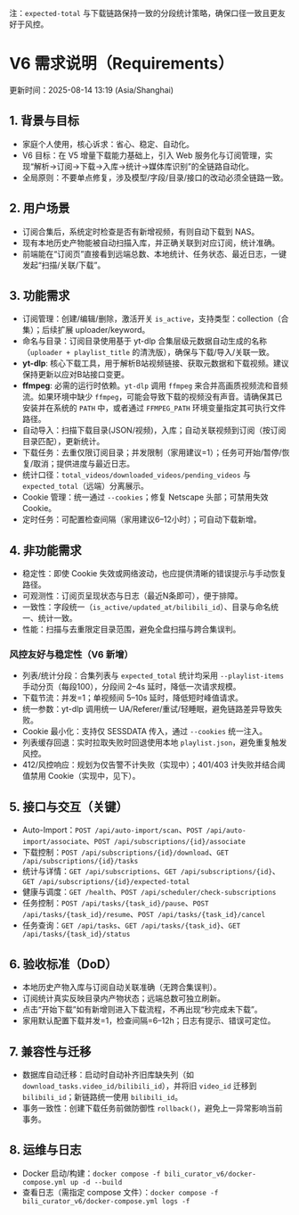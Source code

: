
注：`expected-total` 与下载链路保持一致的分段统计策略，确保口径一致且更友好于风控。
# V6 需求说明（Requirements）

更新时间：2025-08-14 13:19 (Asia/Shanghai)

## 1. 背景与目标
- 家庭个人使用，核心诉求：省心、稳定、自动化。
- V6 目标：在 V5 增量下载能力基础上，引入 Web 服务化与订阅管理，实现“解析→订阅→下载→入库→统计→媒体库识别”的全链路自动化。
- 全局原则：不要单点修复，涉及模型/字段/目录/接口的改动必须全链路一致。

## 2. 用户场景
- 订阅合集后，系统定时检查是否有新增视频，有则自动下载到 NAS。
- 现有本地历史产物能被自动扫描入库，并正确关联到对应订阅，统计准确。
- 前端能在“订阅页”直接看到远端总数、本地统计、任务状态、最近日志，一键发起“扫描/关联/下载”。

## 3. 功能需求
- 订阅管理：创建/编辑/删除，激活开关 `is_active`，支持类型：collection（合集）；后续扩展 uploader/keyword。
- 命名与目录：订阅目录使用基于 yt-dlp 合集层级元数据自动生成的名称（`uploader + playlist_title` 的清洗版），确保与下载/导入/关联一致。
- **yt-dlp**: 核心下载工具，用于解析B站视频链接、获取元数据和下载视频。建议保持更新以应对B站接口变更。
- **ffmpeg**: 必需的运行时依赖。`yt-dlp` 调用 `ffmpeg` 来合并高画质视频流和音频流。如果环境中缺少 `ffmpeg`，可能会导致下载的视频没有声音。请确保其已安装并在系统的 `PATH` 中，或者通过 `FFMPEG_PATH` 环境变量指定其可执行文件路径。
- 自动导入：扫描下载目录(JSON/视频)，入库；自动关联视频到订阅（按订阅目录匹配），更新统计。
- 下载任务：去重仅限订阅目录；并发限制（家用建议=1）；任务可开始/暂停/恢复/取消；提供进度与最近日志。
- 统计口径：`total_videos/downloaded_videos/pending_videos` 与 `expected_total`（远端）分离展示。
- Cookie 管理：统一通过 `--cookies`；修复 Netscape 头部；可禁用失效 Cookie。
- 定时任务：可配置检查间隔（家用建议6–12小时）；可自动下载新增。

## 4. 非功能需求
- 稳定性：即使 Cookie 失效或网络波动，也应提供清晰的错误提示与手动恢复路径。
- 可观测性：订阅页呈现状态与日志（最近N条即可），便于排障。
- 一致性：字段统一（`is_active/updated_at/bilibili_id`）、目录与命名统一、统计一致。
- 性能：扫描与去重限定目录范围，避免全盘扫描与跨合集误判。

### 风控友好与稳定性（V6 新增）
- 列表/统计分段：合集列表与 `expected_total` 统计均采用 `--playlist-items` 手动分页（每段100），分段间 2–4s 延时，降低一次请求规模。
- 下载节流：并发=1；单视频间 5–10s 延时，降低短时峰值请求。
- 统一参数：yt-dlp 调用统一 UA/Referer/重试/轻睡眠，避免链路差异导致失败。
- Cookie 最小化：支持仅 SESSDATA 传入，通过 `--cookies` 统一注入。
- 列表缓存回退：实时拉取失败时回退使用本地 `playlist.json`，避免重复触发风控。
- 412/风控响应：规划为仅告警不计失败（实现中）；401/403 计失败并结合阈值禁用 Cookie（实现中，见下）。

## 5. 接口与交互（关键）
- Auto-Import：`POST /api/auto-import/scan`、`POST /api/auto-import/associate`、`POST /api/subscriptions/{id}/associate`
- 下载控制：`POST /api/subscriptions/{id}/download`、`GET /api/subscriptions/{id}/tasks`
- 统计与详情：`GET /api/subscriptions`、`GET /api/subscriptions/{id}`、`GET /api/subscriptions/{id}/expected-total`
- 健康与调度：`GET /health`、`POST /api/scheduler/check-subscriptions`
- 任务控制：`POST /api/tasks/{task_id}/pause`、`POST /api/tasks/{task_id}/resume`、`POST /api/tasks/{task_id}/cancel`
- 任务查询：`GET /api/tasks`、`GET /api/tasks/{task_id}`、`GET /api/tasks/{task_id}/status`

## 6. 验收标准（DoD）
- 本地历史产物入库与订阅自动关联准确（无跨合集误判）。
- 订阅统计真实反映目录内产物状态；远端总数可独立刷新。
- 点击“开始下载”如有新增则进入下载流程，不再出现“秒完成未下载”。
- 家用默认配置下载并发=1，检查间隔=6–12h；日志有提示、错误可定位。

## 7. 兼容性与迁移
- 数据库自动迁移：启动时自动补齐旧库缺失列（如 `download_tasks.video_id/bilibili_id`），并将旧 `video_id` 迁移到 `bilibili_id`；新链路统一使用 `bilibili_id`。
- 事务一致性：创建下载任务前做防御性 `rollback()`，避免上一异常影响当前事务。

## 8. 运维与日志
- Docker 启动/构建：`docker compose -f bili_curator_v6/docker-compose.yml up -d --build`
- 查看日志（需指定 compose 文件）：`docker compose -f bili_curator_v6/docker-compose.yml logs -f`
